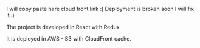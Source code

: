 I will copy paste here cloud front link :) Deployment is broken soon I will fix it :)

The project is developed in React with Redux

It is deployed in AWS - S3 with CloudFront cache.
